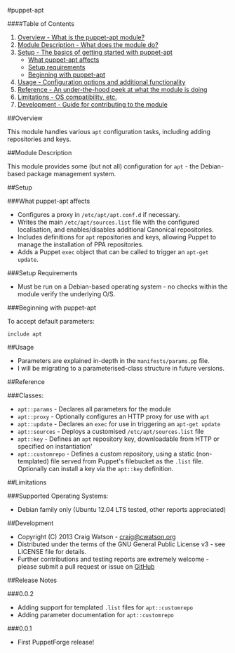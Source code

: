 #puppet-apt

####Table of Contents

1. [Overview - What is the puppet-apt module?](#overview)
2. [Module Description - What does the module do?](#module-description)
3. [Setup - The basics of getting started with puppet-apt](#setup)
    * [What puppet-apt affects](#what-puppet-apt-affects)
    * [Setup requirements](#setup-requirements)
    * [Beginning with puppet-apt](#beginning-with-registry)
4. [Usage - Configuration options and additional functionality](#usage)
5. [Reference - An under-the-hood peek at what the module is doing](#reference)
5. [Limitations - OS compatibility, etc.](#limitations)
6. [Development - Guide for contributing to the module](#development)

##Overview

This module handles various `apt` configuration tasks, including adding repositories and keys.

##Module Description

This module provides some (but not all) configuration for `apt` - the Debian-based package management system. 

##Setup

###What puppet-apt affects

* Configures a proxy in `/etc/apt/apt.conf.d` if necessary.
* Writes the main `/etc/apt/sources.list` file with the configured localisation, and enables/disables additional Canonical repositories.
* Includes definitions for `apt` repositories and keys, allowing Puppet to manage the installation of PPA repositories.
* Adds a Puppet `exec` object that can be called to trigger an `apt-get update`.

###Setup Requirements

* Must be run on a Debian-based operating system - no checks within the module verify the underlying O/S.

###Beginning with puppet-apt

To accept default parameters:

    include apt

##Usage

* Parameters are explained in-depth in the `manifests/params.pp` file.
* I will be migrating to a parameterised-class structure in future versions.

##Reference

###Classes:
* `apt::params` - Declares all parameters for the module
* `apt::proxy` - Optionally configures an HTTP proxy for use with `apt`
* `apt::update` - Declares an `exec` for use in triggering an `apt-get update`
* `apt::sources` - Deploys a customised `/etc/apt/sources.list` file
* `apt::key` - Defines an `apt` repository key, downloadable from HTTP or specified on instantiation'
* `apt::customrepo` - Defines a custom repository, using a static (non-templated) file served from Puppet's filebucket as the `.list` file. Optionally can install a key via the `apt::key` definition.

##Limitations

###Supported Operating Systems:
* Debian family only (Ubuntu 12.04 LTS tested, other reports appreciated)

##Development

* Copyright (C) 2013 Craig Watson - <craig@cwatson.org>
* Distributed under the terms of the GNU General Public License v3 - see LICENSE file for details.
* Further contributions and testing reports are extremely welcome - please submit a pull request or issue on [GitHub](https://github.com/craigwatson/puppet-apt)

##Release Notes

###0.0.2
* Adding support for templated `.list` files for `apt::customrepo`
* Adding parameter documentation for `apt::customrepo`

###0.0.1
* First PuppetForge release!
